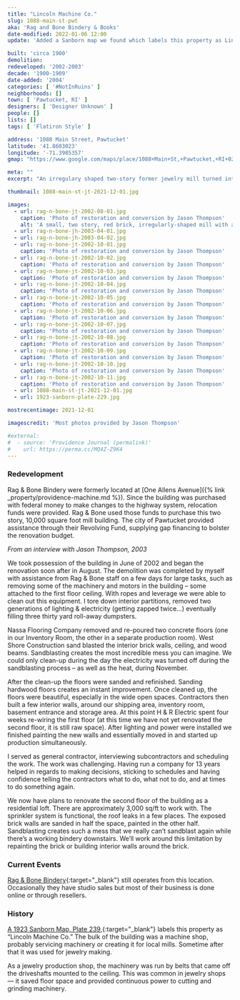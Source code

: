 ```yaml
---
title: "Lincoln Machine Co."
slug: 1088-main-st-pwt
aka: 'Rag and Bone Bindery & Books'
date-modified: 2022-01-06 12:00
update: 'Added a Sanborn map we found which labels this property as Lincoln Machine Co.'

built: 'circa 1900'
demolition: 
redeveloped: '2002-2003'
decade: '1900-1909'
date-added: '2004'
categories: [ '#NotInRuins' ]
neighborhoods: []
town: [ 'Pawtucket, RI' ]
designers: [ 'Designer Unknown' ]
people: []
lists: []
tags: [ 'Flatiron Style' ]

address: '1088 Main Street, Pawtucket'
latitude: '41.8603023'
longitude: '-71.3985357'
gmap: "https://www.google.com/maps/place/1088+Main+St,+Pawtucket,+RI+02860/@41.8603023,-71.3985357,18z/data=!4m5!3m4!1s0x89e444b967859e85:0xce6e584822ce2de0!8m2!3d41.8601305!4d-71.3987395"

meta: ""
excerpt: "An irregulary shaped two-story former jewelry mill turned into a small-business studio and residence"

thumbnail: 1088-main-st-jt-2021-12-01.jpg

images:
  - url: rag-n-bone-jt-2002-08-01.jpg
    caption: 'Photo of restoration and conversion by Jason Thompson'
    alt: 'A small, two story, red brick, irregularly-shaped mill with a flat roof.'
  - url: rag-n-bone-jh-2003-04-01.jpg
  - url: rag-n-bone-jh-2003-04-02.jpg
  - url: rag-n-bone-jt-2002-10-01.jpg
    caption: 'Photo of restoration and conversion by Jason Thompson'
  - url: rag-n-bone-jt-2002-10-02.jpg
    caption: 'Photo of restoration and conversion by Jason Thompson'
  - url: rag-n-bone-jt-2002-10-03.jpg
    caption: 'Photo of restoration and conversion by Jason Thompson'
  - url: rag-n-bone-jt-2002-10-04.jpg
    caption: 'Photo of restoration and conversion by Jason Thompson'
  - url: rag-n-bone-jt-2002-10-05.jpg
    caption: 'Photo of restoration and conversion by Jason Thompson'
  - url: rag-n-bone-jt-2002-10-06.jpg
    caption: 'Photo of restoration and conversion by Jason Thompson'
  - url: rag-n-bone-jt-2002-10-07.jpg
    caption: 'Photo of restoration and conversion by Jason Thompson'
  - url: rag-n-bone-jt-2002-10-08.jpg
    caption: 'Photo of restoration and conversion by Jason Thompson'
  - url: rag-n-bone-jt-2002-10-09.jpg
    caption: 'Photo of restoration and conversion by Jason Thompson'
  - url: rag-n-bone-jt-2002-10-10.jpg
    caption: 'Photo of restoration and conversion by Jason Thompson'
  - url: rag-n-bone-jt-2002-10-11.jpg
    caption: 'Photo of restoration and conversion by Jason Thompson'
  - url: 1088-main-st-jt-2021-12-01.jpg
  - url: 1923-sanborn-plate-229.jpg

mostrecentimage: 2021-12-01

imagescredit: 'Most photos provided by Jason Thompson'

#external:
#  - source: 'Providence Journal (permalink)'
#    url: https://perma.cc/MQ4Z-Z9K4
---
```


### Redevelopment

Rag & Bone Bindery were formerly located at [One Allens Avenue]({% link _property/providence-machine.md %}). Since the building was purchased with federal money to make changes to the highway system, relocation funds were provided. Rag & Bone used those funds to purchase this two story, 10,000 square foot mill building. The city of Pawtucket provided assistance through their Revolving Fund, supplying gap financing to bolster the renovation budget.

_From an interview with Jason Thompson, 2003_

We took possession of the building in June of 2002 and began the renovation soon after in August. The demolition was completed by myself with assistance from Rag & Bone staff on a few days for large tasks, such as removing some of the machinery and motors in the building – some attached to the first floor ceiling. With ropes and leverage we were able to clean out this equipment. I tore down interior partitions, removed two generations of lighting & electricity (getting zapped twice…) eventually filling three thirty yard roll-away dumpsters.

Nassa Flooring Company removed and re-poured two concrete floors (one in our Inventory Room, the other in a separate production room). West Shore Construction sand blasted the interior brick walls, ceiling, and wood beams. Sandblasting creates the most incredible mess you can imagine. We could only clean-up during the day the electricity was turned off during the sandblasting process – as well as the heat, during November.

After the clean-up the floors were sanded and refinished. Sanding hardwood floors creates an instant improvement. Once cleaned up, the floors were beautiful, especially in the wide open spaces. Contractors then built a few interior walls, around our shipping area, inventory room, basement entrance and storage area. At this point H & R Electric spent four weeks re-wiring the first floor (at this time we have not yet renovated the second floor, it is still raw space). After lighting and power were installed we finished painting the new walls and essentially moved in and started up production simultaneously.

I served as general contractor, interviewing subcontractors and scheduling the work. The work was challenging. Having run a company for 13 years helped in regards to making decisions, sticking to schedules and having confidence telling the contractors what to do, what not to do, and at times to do something again.

We now have plans to renovate the second floor of the building as a residential loft. There are approximately 3,000 sq/ft to work with. The sprinkler system is functional, the roof leaks in a few places. The exposed brick walls are sanded in half the space, painted in the other half. Sandblasting creates such a mess that we really can’t sandblast again while there’s a working bindery downstairs. We’ll work around this limitation by repainting the brick or building interior walls around the brick.


### Current Events

[Rag & Bone Bindery](//www.ragandbonebindery.com){:target="_blank"} still operates from this location. Occasionally they have studio sales but most of their business is done online or through resellers. 


### History

[A 1923 Sanborn Map, Plate 239,](//repository.library.brown.edu/studio/item/bdr:384587/){:target="_blank"} labels this property as “Lincoln Machine Co.” The bulk of the building was a machine shop, probably servicing machinery or creating it for local mills. Sometime after that it was used for jewelry making. 

As a jewelry production shop, the machinery was run by belts that came off the driveshafts mounted to the ceiling. This was common in jewelry shops — it saved floor space and provided continuous power to cutting and grinding machinery. 
